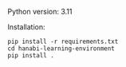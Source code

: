 Python version: 3.11

Installation:
```
pip install -r requirements.txt
cd hanabi-learning-environment
pip install .
```

